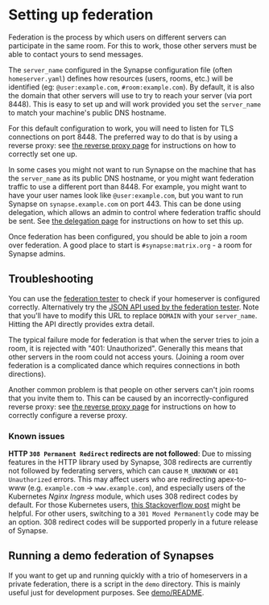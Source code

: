Setting up federation
=====================

Federation is the process by which users on different servers can participate
in the same room. For this to work, those other servers must be able to contact
yours to send messages.

The `server_name` configured in the Synapse configuration file (often
`homeserver.yaml`) defines how resources (users, rooms, etc.) will be
identified (eg: `@user:example.com`, `#room:example.com`). By default,
it is also the domain that other servers will use to try to reach your
server (via port 8448). This is easy to set up and will work provided
you set the `server_name` to match your machine's public DNS hostname.

For this default configuration to work, you will need to listen for TLS
connections on port 8448. The preferred way to do that is by using a
reverse proxy: see [the reverse proxy page](reverse_proxy.md) for instructions
on how to correctly set one up.

In some cases you might not want to run Synapse on the machine that has
the `server_name` as its public DNS hostname, or you might want federation
traffic to use a different port than 8448. For example, you might want to
have your user names look like `@user:example.com`, but you want to run
Synapse on `synapse.example.com` on port 443. This can be done using
delegation, which allows an admin to control where federation traffic should
be sent. See [the delegation page](delegate.md) for instructions on how to set this up.

Once federation has been configured, you should be able to join a room over
federation. A good place to start is `#synapse:matrix.org` - a room for
Synapse admins.

## Troubleshooting

You can use the [federation tester](https://matrix.org/federationtester)
to check if your homeserver is configured correctly. Alternatively try the
[JSON API used by the federation tester](https://matrix.org/federationtester/api/report?server_name=DOMAIN).
Note that you'll have to modify this URL to replace `DOMAIN` with your
`server_name`. Hitting the API directly provides extra detail.

The typical failure mode for federation is that when the server tries to join
a room, it is rejected with "401: Unauthorized". Generally this means that other
servers in the room could not access yours. (Joining a room over federation is
a complicated dance which requires connections in both directions).

Another common problem is that people on other servers can't join rooms that
you invite them to. This can be caused by an incorrectly-configured reverse
proxy: see [the reverse proxy page](reverse_proxy.md) for instructions on how
to correctly configure a reverse proxy.

### Known issues

**HTTP `308 Permanent Redirect` redirects are not followed**: Due to missing features
in the HTTP library used by Synapse, 308 redirects are currently not followed by
federating servers, which can cause `M_UNKNOWN` or `401 Unauthorized` errors. This
may affect users who are redirecting apex-to-www (e.g. `example.com` -> `www.example.com`),
and especially users of the Kubernetes *Nginx Ingress* module, which uses 308 redirect
codes by default. For those Kubernetes users, [this Stackoverflow post](https://stackoverflow.com/a/52617528/5096871) 
might be helpful. For other users, switching to a `301 Moved Permanently` code may be
an option. 308 redirect codes will be supported properly in a future
release of Synapse.

## Running a demo federation of Synapses

If you want to get up and running quickly with a trio of homeservers in a
private federation, there is a script in the `demo` directory. This is mainly
useful just for development purposes. See [demo/README](https://github.com/matrix-org/synapse/tree/develop/demo/).
